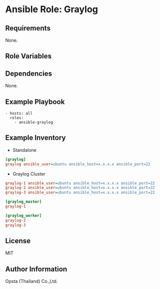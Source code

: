 # Ansible Role: Graylog



## Requirements

None.

## Role Variables



## Dependencies

None.

## Example Playbook

    - hosts: all
      roles:
        - ansible-graylog

## Example Inventory

- Standalone
```ini
[graylog]
graylog ansible_user=ubuntu ansible_host=x.x.x.x ansible_port=22
```
- Graylog Cluster
```ini
graylog-1 ansible_user=ubuntu ansible_host=x.x.x.x ansible_port=22
graylog-2 ansible_user=ubuntu ansible_host=x.x.x.x ansible_port=22
graylog-3 ansible_user=ubuntu ansible_host=x.x.x.x ansible_port=22

[graylog_master]
graylog-1

[graylog_worker]
graylog-2
graylog-3
```
## License

MIT

## Author Information

Opsta (Thailand) Co.,Ltd.

